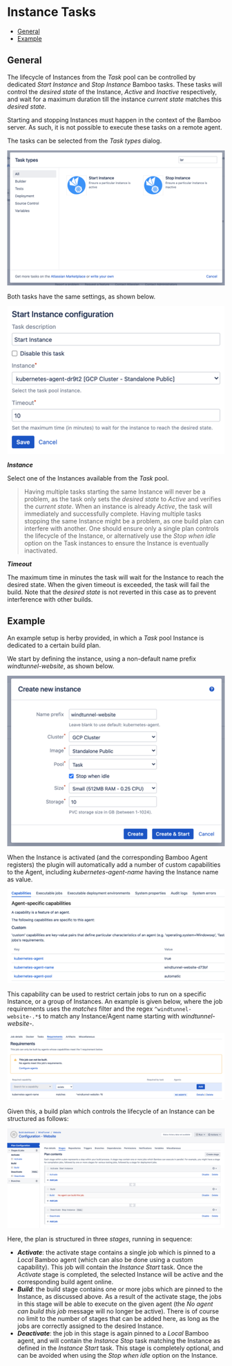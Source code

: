 # Instance Tasks

- [General](/tasks/instance.md?id=general)
- [Example](/tasks/instance.md?id=example)

## General

The lifecycle of Instances from the *Task* pool can be controlled by dedicated *Start Instance* and *Stop Instance* Bamboo tasks.
These tasks will control the *desired state* of the Instance, *Active* and *Inactive* respectively, and wait for a maximum duration
till the instance *current state* matches this *desired state*.

Starting and stopping Instances must happen in the context of the Bamboo server. As such, it is not possible to execute these tasks on
a remote agent.

The tasks can be selected from the *Task types* dialog.

<kbd>![task-types](../_media/screenshots/task_types_instance.png "Task Types")</kbd>

Both tasks have the same settings, as shown below.

<kbd>![task-settings](../_media/screenshots/task_settings_instance.png "Task Settings")</kbd>

***Instance***

Select one of the Instances available from the *Task* pool.

> Having multiple tasks starting the same Instance will never be a problem, as the task only sets the *desired state* to *Active*
> and verifies the *current state*. When an instance is already *Active*, the task will immediately and successfully complete.
> Having multiple tasks stopping the same Instance might be a problem, as one build plan can interfere with another. One should ensure
> only a single plan controls the lifecycle of the Instance, or alternatively use the *Stop when idle* option on the Task instances to
> ensure the Instance is eventually inactivated.

***Timeout***

The maximum time in minutes the task will wait for the Instance to reach the desired state. When the given timeout is exceeded,
the task will fail the build. Note that the *desired state* is not reverted in this case as to prevent interference with other builds.

## Example

An example setup is herby provided, in which a *Task* pool Instance is dedicated to a certain build plan.

We start by defining the instance, using a non-default name prefix *windtunnel-website*, as shown below.

<kbd>![task-example-instance](../_media/screenshots/task_example_instance.png "Task Example Instance")</kbd>

When the Instance is activated (and the corresponding Bamboo Agent registers) the plugin will automatically add a number of custom capabilities
to the Agent, including *kubernetes-agent-name* having the Instance name as value.

<kbd>![instance-capabilities](../_media/screenshots/instance_capabilities.png "Instance Capabilities")</kbd>

This capability can be used to restrict certain jobs to run on a specific Instance, or a group of Instances. An example is given below, where the
job requirements uses the *matches* filter and the regex ```^windtunnel-website-.*$``` to match any Instance/Agent name starting with *windtunnel-website-*.

<kbd>![task-example-requirement](../_media/screenshots/task_example_requirement.png "Task Example Requirement")</kbd>

Given this, a build plan which controls the lifecycle of an Instance can be structured as follows:

<kbd>![task-example-build](../_media/screenshots/task_example_build.png "Task Example Build")</kbd>

Here, the plan is structured in three *stages*, running in sequence:

- ***Activate***: the activate stage contains a single job which is pinned to a *Local* Bamboo agent (which can also be done using a custom capability).
This job will contain the *Instance Start* task. Once the *Activate* stage is completed, the selected Instance will be active and the corresponding
build agent online.
- ***Build***: the build stage contains one or more jobs which are pinned to the Instance, as discussed above. As a result of the activate stage,
the jobs in this stage will be able to execute on the given agent (the *No agent can build this job* message will no longer be active).
There is of course no limit to the number of stages that can be added here, as long as the jobs are correctly assigned to the desired Instance.
- ***Deactivate***: the job in this stage is again pinned to a *Local* Bamboo agent, and will contain the *Instance Stop* task matching the Instance
as defined in the *Instance Start* task. This stage is completely optional, and can be avoided when using the *Stop when idle* option on the Instance.


